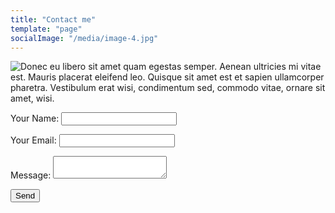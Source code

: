 ```yaml
---
title: "Contact me"
template: "page"
socialImage: "/media/image-4.jpg"
---
```



![Donec eu libero sit amet quam egestas semper. Aenean ultricies mi vitae est. Mauris placerat eleifend leo. Quisque sit amet est et sapien ullamcorper pharetra. Vestibulum erat wisi, condimentum sed, commodo vitae, ornare sit amet, wisi.](/media/image-4.jpg)


<div class="mdhtmlform-html">

<form name="contact" value="contact" method="POST" netlify-honeypot="bot-field" action="/pages/thanks" enctype="application/x-www-form-urlencoded" netlify>
    <p style="display:none;">
        <label>Don’t fill this out: <input name="bot-field" value="contact" /></label>
    </p>  
  <p>
    <label>Your Name: <input type="text" name="name" /></label>   
  </p>
  <p>
    <label>Your Email: <input type="email" name="email" /></label>
  </p>

  <p>
    <label>Message: <textarea class=".mdhtmlform-md" name="message"></textarea></label>
  </p>
  <p>
    <button type="submit">Send</button>
  </p>
</form>
</div>
